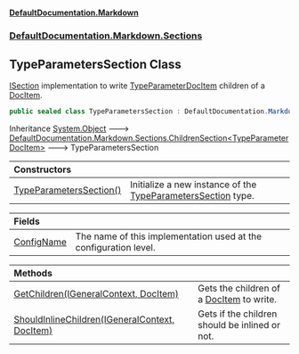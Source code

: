 #### [DefaultDocumentation\.Markdown](../../../../index.md 'index')
### [DefaultDocumentation\.Markdown\.Sections](../../../../index.md#DefaultDocumentation.Markdown.Sections 'DefaultDocumentation\.Markdown\.Sections')

## TypeParametersSection Class

[ISection](https://github.com/Doraku/DefaultDocumentation/blob/master/documentation/api/DefaultDocumentation/Api/ISection/index.md 'DefaultDocumentation\.Api\.ISection') implementation to write [TypeParameterDocItem](https://github.com/Doraku/DefaultDocumentation/blob/master/documentation/api/DefaultDocumentation/Models/Parameters/TypeParameterDocItem/index.md 'DefaultDocumentation\.Models\.Parameters\.TypeParameterDocItem') children of a [DocItem](https://github.com/Doraku/DefaultDocumentation/blob/master/documentation/api/DefaultDocumentation/Models/DocItem/index.md 'DefaultDocumentation\.Models\.DocItem')\.

```csharp
public sealed class TypeParametersSection : DefaultDocumentation.Markdown.Sections.ChildrenSection<DefaultDocumentation.Models.Parameters.TypeParameterDocItem>
```

Inheritance [System\.Object](https://learn.microsoft.com/en-us/dotnet/api/system.object 'System\.Object') &#129106; [DefaultDocumentation\.Markdown\.Sections\.ChildrenSection&lt;](../ChildrenSection_T_/index.md 'DefaultDocumentation\.Markdown\.Sections\.ChildrenSection\<T\>')[TypeParameterDocItem](https://github.com/Doraku/DefaultDocumentation/blob/master/documentation/api/DefaultDocumentation/Models/Parameters/TypeParameterDocItem/index.md 'DefaultDocumentation\.Models\.Parameters\.TypeParameterDocItem')[&gt;](../ChildrenSection_T_/index.md 'DefaultDocumentation\.Markdown\.Sections\.ChildrenSection\<T\>') &#129106; TypeParametersSection

| Constructors | |
| :--- | :--- |
| [TypeParametersSection\(\)](TypeParametersSection().md 'DefaultDocumentation\.Markdown\.Sections\.TypeParametersSection\.TypeParametersSection\(\)') | Initialize a new instance of the [TypeParametersSection](index.md 'DefaultDocumentation\.Markdown\.Sections\.TypeParametersSection') type\. |

| Fields | |
| :--- | :--- |
| [ConfigName](ConfigName.md 'DefaultDocumentation\.Markdown\.Sections\.TypeParametersSection\.ConfigName') | The name of this implementation used at the configuration level\. |

| Methods | |
| :--- | :--- |
| [GetChildren\(IGeneralContext, DocItem\)](GetChildren(IGeneralContext,DocItem).md 'DefaultDocumentation\.Markdown\.Sections\.TypeParametersSection\.GetChildren\(DefaultDocumentation\.IGeneralContext, DefaultDocumentation\.Models\.DocItem\)') | Gets the children of a [DocItem](https://github.com/Doraku/DefaultDocumentation/blob/master/documentation/api/DefaultDocumentation/Models/DocItem/index.md 'DefaultDocumentation\.Models\.DocItem') to write\. |
| [ShouldInlineChildren\(IGeneralContext, DocItem\)](ShouldInlineChildren(IGeneralContext,DocItem).md 'DefaultDocumentation\.Markdown\.Sections\.TypeParametersSection\.ShouldInlineChildren\(DefaultDocumentation\.IGeneralContext, DefaultDocumentation\.Models\.DocItem\)') | Gets if the children should be inlined or not\. |
